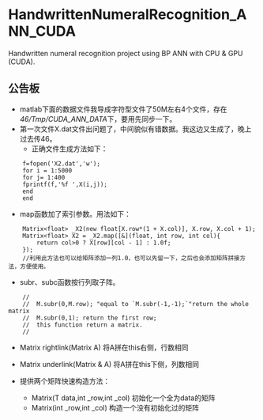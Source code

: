 HandwrittenNumeralRecognition_ANN_CUDA
======================================

Handwritten numeral recognition project using BP ANN with CPU &amp; GPU (CUDA).  


## 公告板

* matlab下面的数据文件我导成字符型文件了50M左右4个文件，存在*46/Tmp/CUDA_ANN_DATA*下，要用先同步一下。
* 第一次文件X.dat文件出问题了，中间貌似有错数据。我这边又生成了，晚上过去传46。
	* 正确文件生成方法如下：
	
```
	f=fopen('X2.dat','w');
	for i = 1:5000
	for j= 1:400
	fprintf(f,'%f ',X(i,j));
	end
	end

```
* map函数加了索引参数。用法如下：

```
	Matrix<float> _X2(new float[X.row*(1 + X.col)], X.row, X.col + 1);
	Matrix<float> X2 = _X2.map([&](float, int row, int col){
        return col>0 ? X[row][col - 1] : 1.0f;
    });
	//利用此方法也可以给矩阵添加一列1.0，也可以先留一下，之后也会添加矩阵拼接方法，方便使用。
```

* subr、subc函数按行列取子阵。

```
	//
    //  M.subr(0,M.row); "equal to `M.subr(-1,-1);`"return the whole matrix
    //  M.subr(0,1); return the first row;
    //  this function return a matrix.
    //
```

* Matrix rightlink(Matrix A) 将A拼在this右侧，行数相同
* Matrix underlink(Matrix & A) 将A拼在this下侧，列数相同


* 提供两个矩阵快速构造方法：
	* Matrix(T data,int _row,int _col) 初始化一个全为data的矩阵
	* Matrix(int _row,int _col) 构造一个没有初始化过的矩阵